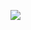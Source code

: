 <a href="https://github.com/q3v5"><img src="https://github-readme-stats.vercel.app/api?username=q3v5&show_icons=true" /></a>
